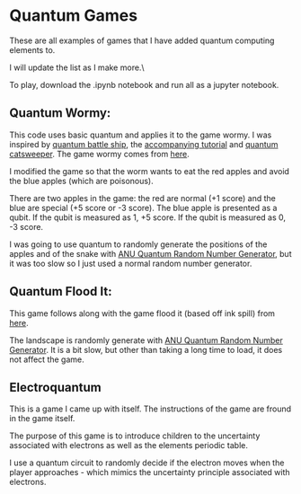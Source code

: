 # Quantum Games
These are all examples of games that I have added quantum computing elements to.

I will update the list as I make more.\

To play, download the .ipynb notebook and run all as a jupyter notebook.

## Quantum Wormy:  

This code uses basic quantum and applies it to the game wormy.  I was inspired by [quantum battle ship](https://github.com/quantumjim/Battleships_with_complementary_measurements.git), the [accompanying tutorial](https://medium.com/@decodoku/how-to-program-a-quantum-computer-part-2-f0d3eee872fe) and [quantum catsweeper](https://github.com/desireevl/quantum-catsweeper).  The game wormy comes from [here](https://inventwithpython.com/pygame/chapter6.html).

I modified the game so that the worm wants to eat the red apples and avoid the blue apples (which are poisonous).

There are two apples in the game: the red are normal (+1 score) and the blue are special (+5 score or -3 score).  The blue apple is presented as a qubit.  If the qubit is measured as 1, +5 score.  If the qubit is measured as 0, -3 score.

I was going to use quantum to randomly generate the positions of the apples and of the snake with [ANU Quantum Random Number Generator](qrng.anu.edu.au), but it was too slow so I just used a normal random number generator.

## Quantum Flood It:

This game follows along with the game flood it (based off ink spill) from [here](https://inventwithpython.com/pygame/chapter10.html).

The landscape is randomly generate with [ANU Quantum Random Number Generator](qrng.anu.edu.au).  It is a bit slow, but other than taking a long time to load, it does not affect the game.


## Electroquantum

This is a game I came up with itself.  The instructions of the game are fround in the game itself.

The purpose of this game is to introduce children to the uncertainty associated with electrons as well as the elements periodic table.  

I use a quantum circuit to randomly decide if the electron moves when the player approaches - which mimics the uncertainty principle associated with electrons.


